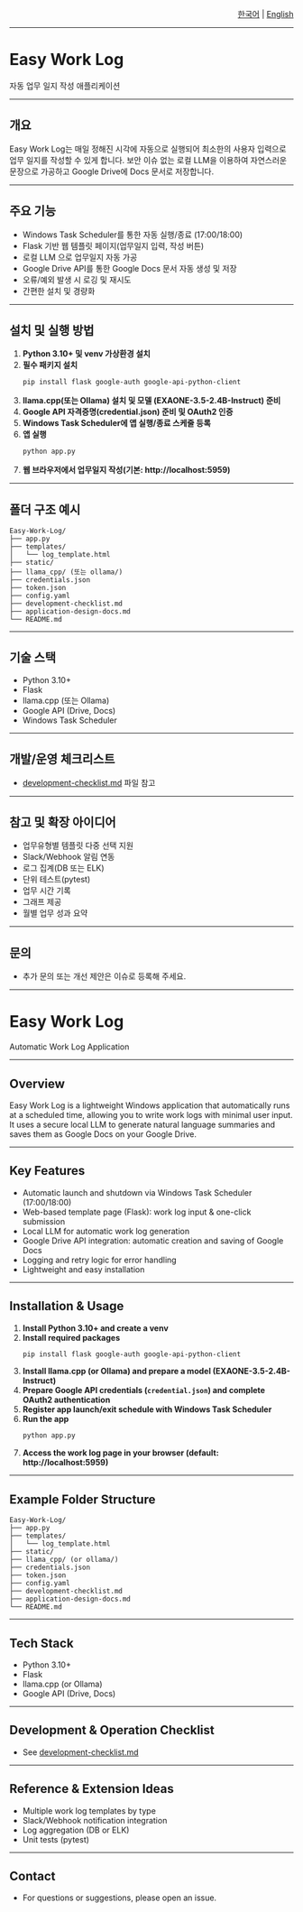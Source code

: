 <!-- Language Selection Tabs -->
<p align="right">
  <a href="#readme-ko">한국어</a> | <a href="#readme-en">English</a>
</p>

---

<a id="readme-ko"></a>
# Easy Work Log

자동 업무 일지 작성 애플리케이션

---

## 개요

Easy Work Log는 매일 정해진 시각에 자동으로 실행되어 최소한의 사용자 입력으로 업무 일지를 작성할 수 있게 합니다. 보안 이슈 없는 로컬 LLM을 이용하여 자연스러운 문장으로 가공하고 Google Drive에 Docs 문서로 저장합니다.

---

## 주요 기능

- Windows Task Scheduler를 통한 자동 실행/종료 (17:00/18:00)
- Flask 기반 웹 템플릿 페이지(업무일지 입력, 작성 버튼)
- 로컬 LLM 으로 업무일지 자동 가공
- Google Drive API를 통한 Google Docs 문서 자동 생성 및 저장
- 오류/예외 발생 시 로깅 및 재시도
- 간편한 설치 및 경량화

---

## 설치 및 실행 방법

1. **Python 3.10+ 및 venv 가상환경 설치**
2. **필수 패키지 설치**
   ```bash
   pip install flask google-auth google-api-python-client
   ```
3. **llama.cpp(또는 Ollama) 설치 및 모델 (EXAONE-3.5-2.4B-Instruct) 준비**
4. **Google API 자격증명(credential.json) 준비 및 OAuth2 인증**
5. **Windows Task Scheduler에 앱 실행/종료 스케줄 등록**
6. **앱 실행**
   ```bash
   python app.py
   ```
7. **웹 브라우저에서 업무일지 작성(기본: http://localhost:5959)**

---

## 폴더 구조 예시

```
Easy-Work-Log/
├── app.py
├── templates/
│   └── log_template.html
├── static/
├── llama_cpp/ (또는 ollama/)
├── credentials.json
├── token.json
├── config.yaml
├── development-checklist.md
├── application-design-docs.md
└── README.md
```

---

## 기술 스택
- Python 3.10+
- Flask
- llama.cpp (또는 Ollama)
- Google API (Drive, Docs)
- Windows Task Scheduler

---

## 개발/운영 체크리스트
- [development-checklist.md](./development-checklist.md) 파일 참고

---

## 참고 및 확장 아이디어
- 업무유형별 템플릿 다중 선택 지원
- Slack/Webhook 알림 연동
- 로그 집계(DB 또는 ELK)
- 단위 테스트(pytest)
- 업무 시간 기록
- 그래프 제공
- 월별 업무 성과 요약

---

## 문의
- 추가 문의 또는 개선 제안은 이슈로 등록해 주세요.

---

<a id="readme-en"></a>
# Easy Work Log

Automatic Work Log Application

---

## Overview

Easy Work Log is a lightweight Windows application that automatically runs at a scheduled time, allowing you to write work logs with minimal user input. It uses a secure local LLM to generate natural language summaries and saves them as Google Docs on your Google Drive.

---

## Key Features

- Automatic launch and shutdown via Windows Task Scheduler (17:00/18:00)
- Web-based template page (Flask): work log input & one-click submission
- Local LLM for automatic work log generation
- Google Drive API integration: automatic creation and saving of Google Docs
- Logging and retry logic for error handling
- Lightweight and easy installation

---

## Installation & Usage

1. **Install Python 3.10+ and create a venv**
2. **Install required packages**
   ```bash
   pip install flask google-auth google-api-python-client
   ```
3. **Install llama.cpp (or Ollama) and prepare a model (EXAONE-3.5-2.4B-Instruct)**
4. **Prepare Google API credentials (`credential.json`) and complete OAuth2 authentication**
5. **Register app launch/exit schedule with Windows Task Scheduler**
6. **Run the app**
   ```bash
   python app.py
   ```
7. **Access the work log page in your browser (default: http://localhost:5959)**

---

## Example Folder Structure

```
Easy-Work-Log/
├── app.py
├── templates/
│   └── log_template.html
├── static/
├── llama_cpp/ (or ollama/)
├── credentials.json
├── token.json
├── config.yaml
├── development-checklist.md
├── application-design-docs.md
└── README.md
```

---

## Tech Stack
- Python 3.10+
- Flask
- llama.cpp (or Ollama)
- Google API (Drive, Docs)

---

## Development & Operation Checklist
- See [development-checklist.md](./development-checklist.md)

---

## Reference & Extension Ideas
- Multiple work log templates by type
- Slack/Webhook notification integration
- Log aggregation (DB or ELK)
- Unit tests (pytest)

---

## Contact
- For questions or suggestions, please open an issue.
